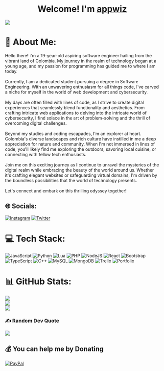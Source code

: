 <div align="center">
  <h1 align="center">Welcome! I'm <a href="https://solo.to/usewastaken">appwiz</a></h1>
</div>
<img src="https://i.imgur.com/vMj7mnY.png"></img>

# 👤 About Me:
Hello there! I'm a 19-year-old aspiring software engineer hailing from the vibrant land of Colombia. My journey in the realm of technology began at a young age, and my passion for programming has guided me to where I am today.<br><br>Currently, I am a dedicated student pursuing a degree in Software Engineering. With an unwavering enthusiasm for all things code, I've carved a niche for myself in the world of web development and cybersecurity.<br><br>My days are often filled with lines of code, as I strive to create digital experiences that seamlessly blend functionality and aesthetics. From crafting intricate web applications to delving into the intricate world of cybersecurity, I find solace in the art of problem-solving and the thrill of overcoming digital challenges.<br><br>Beyond my studies and coding escapades, I'm an explorer at heart. Colombia's diverse landscapes and rich culture have instilled in me a deep appreciation for nature and community. When I'm not immersed in lines of code, you'll likely find me exploring the outdoors, savoring local cuisine, or connecting with fellow tech enthusiasts.<br><br>Join me on this exciting journey as I continue to unravel the mysteries of the digital realm while embracing the beauty of the world around us. Whether it's crafting elegant websites or safeguarding virtual domains, I'm driven by the boundless possibilities that the world of technology presents.<br><br>Let's connect and embark on this thrilling odyssey together!


## 🌐 Socials:
[![Instagram](https://img.shields.io/badge/Instagram-%23E4405F.svg?logo=Instagram&logoColor=white)](https://instagram.com/vlone.jero) [![Twitter](https://img.shields.io/badge/Twitter-%231DA1F2.svg?logo=Twitter&logoColor=white)](https://twitter.com/useewastaken) 

# 💻 Tech Stack:
![JavaScript](https://img.shields.io/badge/javascript-%23323330.svg?style=for-the-badge&logo=javascript&logoColor=%23F7DF1E) ![Python](https://img.shields.io/badge/python-3670A0?style=for-the-badge&logo=python&logoColor=ffdd54) ![Lua](https://img.shields.io/badge/lua-%232C2D72.svg?style=for-the-badge&logo=lua&logoColor=white) ![PHP](https://img.shields.io/badge/php-%23777BB4.svg?style=for-the-badge&logo=php&logoColor=white) ![NodeJS](https://img.shields.io/badge/node.js-6DA55F?style=for-the-badge&logo=node.js&logoColor=white) ![React](https://img.shields.io/badge/react-%2320232a.svg?style=for-the-badge&logo=react&logoColor=%2361DAFB) ![Bootstrap](https://img.shields.io/badge/bootstrap-%23563D7C.svg?style=for-the-badge&logo=bootstrap&logoColor=white) ![TypeScript](https://img.shields.io/badge/typescript-%23007ACC.svg?style=for-the-badge&logo=typescript&logoColor=white) ![C++](https://img.shields.io/badge/c++-%2300599C.svg?style=for-the-badge&logo=c%2B%2B&logoColor=white) ![MySQL](https://img.shields.io/badge/mysql-%2300f.svg?style=for-the-badge&logo=mysql&logoColor=white) ![MongoDB](https://img.shields.io/badge/MongoDB-%234ea94b.svg?style=for-the-badge&logo=mongodb&logoColor=white) ![Trello](https://img.shields.io/badge/Trello-%23026AA7.svg?style=for-the-badge&logo=Trello&logoColor=white) ![Portfolio](https://img.shields.io/badge/Portfolio-%23000000.svg?style=for-the-badge&logo=firefox&logoColor=#FF7139)
# 📊 GitHub Stats:
![](https://github-readme-stats.vercel.app/api?username=appwiz-cpl&theme=vue&hide_border=false&include_all_commits=false&count_private=false)<br/>
![](https://github-readme-streak-stats.herokuapp.com/?user=appwiz-cpl&theme=vue&hide_border=false)<br/>
![](https://github-readme-stats.vercel.app/api/top-langs/?username=appwiz-cpl&theme=vue&hide_border=false&include_all_commits=false&count_private=false&layout=compact)

### ✍️ Random Dev Quote
![](https://quotes-github-readme.vercel.app/api?type=horizontal&theme=dark)

  ## 💰 You can help me by Donating
  [![PayPal](https://img.shields.io/badge/PayPal-00457C?style=for-the-badge&logo=paypal&logoColor=white)](https://paypal.me/txmpez) 

  
<!-- Proudly created with GPRM ( https://gprm.itsvg.in ) -->
